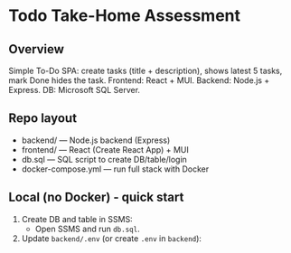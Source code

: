 # Todo Take-Home Assessment

## Overview
Simple To-Do SPA: create tasks (title + description), shows latest 5 tasks, mark Done hides the task. Frontend: React + MUI. Backend: Node.js + Express. DB: Microsoft SQL Server.

## Repo layout
- backend/ — Node.js backend (Express)
- frontend/ — React (Create React App) + MUI
- db.sql — SQL script to create DB/table/login
- docker-compose.yml — run full stack with Docker

## Local (no Docker) - quick start
1. Create DB and table in SSMS:
   - Open SSMS and run `db.sql`.
2. Update `backend/.env` (or create `.env` in `backend`):
  